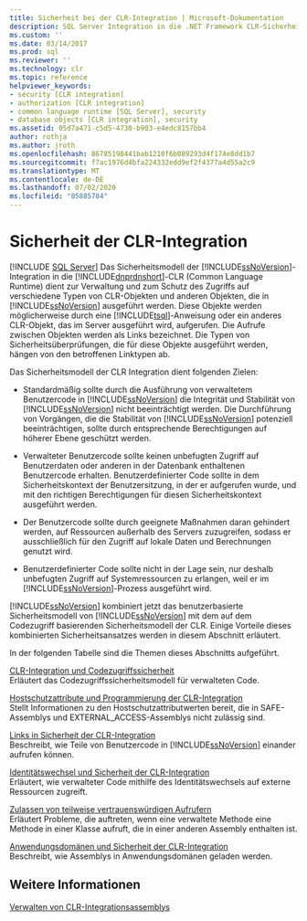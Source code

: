 ```yaml
---
title: Sicherheit bei der CLR-Integration | Microsoft-Dokumentation
description: SQL Server Integration in die .NET Framework CLR-Sicherheit verwaltet den Zugriff zwischen Objekten. Die für Objekte ausgeführten Sicherheitsüberprüfungen sind von den beteiligten aufrufen abhängig.
ms.custom: ''
ms.date: 03/14/2017
ms.prod: sql
ms.reviewer: ''
ms.technology: clr
ms.topic: reference
helpviewer_keywords:
- security [CLR integration]
- authorization [CLR integration]
- common language runtime [SQL Server], security
- database objects [CLR integration], security
ms.assetid: 05d7a471-c5d5-4730-b903-e4edc8157bb4
author: rothja
ms.author: jroth
ms.openlocfilehash: 86785198441bab1210f6b089293d4f174e8dd1b7
ms.sourcegitcommit: f7ac1976d4bfa224332edd9ef2f4377a4d55a2c9
ms.translationtype: MT
ms.contentlocale: de-DE
ms.lasthandoff: 07/02/2020
ms.locfileid: "85885784"
---
```

# <a name="clr-integration-security"></a>Sicherheit der CLR-Integration

[!INCLUDE [SQL Server](../../../includes/applies-to-version/sqlserver.md)]
  Das Sicherheitsmodell der [!INCLUDE[ssNoVersion](../../../includes/ssnoversion-md.md)]-Integration in die [!INCLUDE[dnprdnshort](../../../includes/dnprdnshort-md.md)]-CLR (Common Language Runtime) dient zur Verwaltung und zum Schutz des Zugriffs auf verschiedene Typen von CLR-Objekten und anderen Objekten, die in [!INCLUDE[ssNoVersion](../../../includes/ssnoversion-md.md)] ausgeführt werden. Diese Objekte werden möglicherweise durch eine [!INCLUDE[tsql](../../../includes/tsql-md.md)]-Anweisung oder ein anderes CLR-Objekt, das im Server ausgeführt wird, aufgerufen. Die Aufrufe zwischen Objekten werden als Links bezeichnet. Die Typen von Sicherheitsüberprüfungen, die für diese Objekte ausgeführt werden, hängen von den betroffenen Linktypen ab.  
  
 Das Sicherheitsmodell der CLR Integration dient folgenden Zielen:  
  
-   Standardmäßig sollte durch die Ausführung von verwaltetem Benutzercode in [!INCLUDE[ssNoVersion](../../../includes/ssnoversion-md.md)] die Integrität und Stabilität von [!INCLUDE[ssNoVersion](../../../includes/ssnoversion-md.md)] nicht beeinträchtigt werden. Die Durchführung von Vorgängen, die die Stabilität von [!INCLUDE[ssNoVersion](../../../includes/ssnoversion-md.md)] potenziell beeinträchtigen, sollte durch entsprechende Berechtigungen auf höherer Ebene geschützt werden.  
  
-   Verwalteter Benutzercode sollte keinen unbefugten Zugriff auf Benutzerdaten oder anderen in der Datenbank enthaltenen Benutzercode erhalten. Benutzerdefinierter Code sollte in dem Sicherheitskontext der Benutzersitzung, in der er aufgerufen wurde, und mit den richtigen Berechtigungen für diesen Sicherheitskontext ausgeführt werden.  
  
-   Der Benutzercode sollte durch geeignete Maßnahmen daran gehindert werden, auf Ressourcen außerhalb des Servers zuzugreifen, sodass er ausschließlich für den Zugriff auf lokale Daten und Berechnungen genutzt wird.  
  
-   Benutzerdefinierter Code sollte nicht in der Lage sein, nur deshalb unbefugten Zugriff auf Systemressourcen zu erlangen, weil er im [!INCLUDE[ssNoVersion](../../../includes/ssnoversion-md.md)]-Prozess ausgeführt wird.  
  
 [!INCLUDE[ssNoVersion](../../../includes/ssnoversion-md.md)] kombiniert jetzt das benutzerbasierte Sicherheitsmodell von [!INCLUDE[ssNoVersion](../../../includes/ssnoversion-md.md)] mit dem auf dem Codezugriff basierenden Sicherheitsmodell der CLR. Einige Vorteile dieses kombinierten Sicherheitsansatzes werden in diesem Abschnitt erläutert.  
  
 In der folgenden Tabelle sind die Themen dieses Abschnitts aufgeführt.  
  
 [CLR-Integration und Codezugriffssicherheit](../../../relational-databases/clr-integration/security/clr-integration-code-access-security.md)  
 Erläutert das Codezugriffssicherheitsmodell für verwalteten Code.  
  
 [Hostschutzattribute und Programmierung der CLR-Integration](../../../relational-databases/clr-integration-security-host-protection-attributes/host-protection-attributes-and-clr-integration-programming.md)  
 Stellt Informationen zu den Hostschutzattributwerten bereit, die in SAFE-Assemblys und EXTERNAL_ACCESS-Assemblys nicht zulässig sind.  
  
 [Links in Sicherheit der CLR-Integration](https://msdn.microsoft.com/library/168efd01-d12e-4bdf-a1b3-0b5c76474eaf)  
 Beschreibt, wie Teile von Benutzercode in [!INCLUDE[ssNoVersion](../../../includes/ssnoversion-md.md)] einander aufrufen können.  
  
 [Identitätswechsel und Sicherheit der CLR-Integration](https://msdn.microsoft.com/library/1495a7af-2248-4cee-afdb-9269fb3a7774)  
 Erläutert, wie verwalteter Code mithilfe des Identitätswechsels auf externe Ressourcen zugreift.  
  
 [Zulassen von teilweise vertrauenswürdigen Aufrufern](https://msdn.microsoft.com/library/20b0248f-36da-4fc3-97d2-3789fcf6e084)  
 Erläutert Probleme, die auftreten, wenn eine verwaltete Methode eine Methode in einer Klasse aufruft, die in einer anderen Assembly enthalten ist.  
  
 [Anwendungsdomänen und Sicherheit der CLR-Integration](/sql/database-engine/dev-guide/allowing-partially-trusted-callers?view=sql-server-2014)  
 Beschreibt, wie Assemblys in Anwendungsdomänen geladen werden.  
  
## <a name="see-also"></a>Weitere Informationen  
 [Verwalten von CLR-Integrationsassemblys](../../../relational-databases/clr-integration/assemblies/managing-clr-integration-assemblies.md)  
  
  
